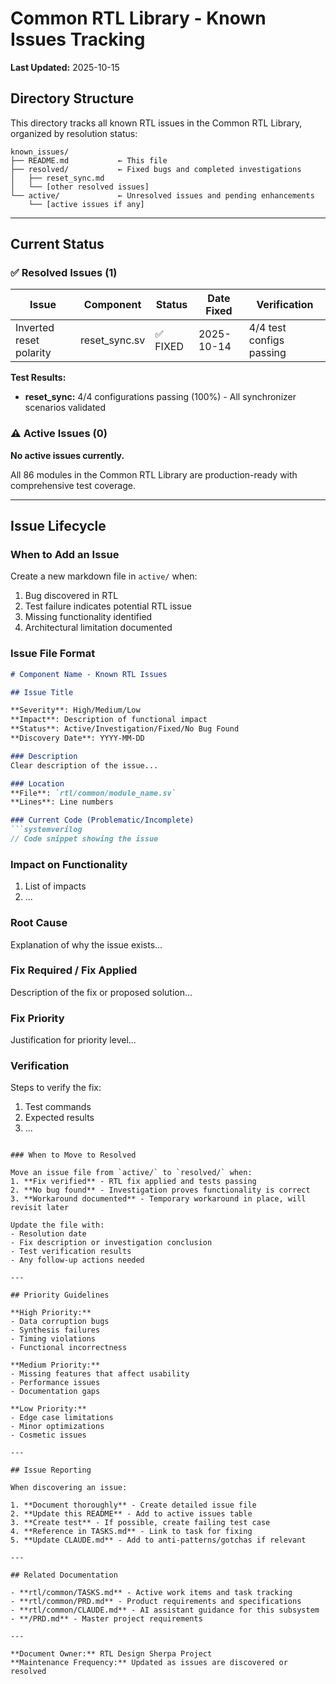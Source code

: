# Common RTL Library - Known Issues Tracking

**Last Updated:** 2025-10-15

## Directory Structure

This directory tracks all known RTL issues in the Common RTL Library, organized by resolution status:

```
known_issues/
├── README.md           ← This file
├── resolved/           ← Fixed bugs and completed investigations
│   ├── reset_sync.md
│   └── [other resolved issues]
└── active/             ← Unresolved issues and pending enhancements
    └── [active issues if any]
```

---

## Current Status

### ✅ Resolved Issues (1)

| Issue | Component | Status | Date Fixed | Verification |
|-------|-----------|--------|------------|--------------|
| Inverted reset polarity | reset_sync.sv | ✅ FIXED | 2025-10-14 | 4/4 test configs passing |

**Test Results:**
- **reset_sync:** 4/4 configurations passing (100%) - All synchronizer scenarios validated

### ⚠️ Active Issues (0)

**No active issues currently.**

All 86 modules in the Common RTL Library are production-ready with comprehensive test coverage.

---

## Issue Lifecycle

### When to Add an Issue

Create a new markdown file in `active/` when:
1. Bug discovered in RTL
2. Test failure indicates potential RTL issue
3. Missing functionality identified
4. Architectural limitation documented

### Issue File Format

```markdown
# Component Name - Known RTL Issues

## Issue Title

**Severity**: High/Medium/Low
**Impact**: Description of functional impact
**Status**: Active/Investigation/Fixed/No Bug Found
**Discovery Date**: YYYY-MM-DD

### Description
Clear description of the issue...

### Location
**File**: `rtl/common/module_name.sv`
**Lines**: Line numbers

### Current Code (Problematic/Incomplete)
```systemverilog
// Code snippet showing the issue
```

### Impact on Functionality
1. List of impacts
2. ...

### Root Cause
Explanation of why the issue exists...

### Fix Required / Fix Applied
Description of the fix or proposed solution...

### Fix Priority
Justification for priority level...

### Verification
Steps to verify the fix:
1. Test commands
2. Expected results
3. ...
```

### When to Move to Resolved

Move an issue file from `active/` to `resolved/` when:
1. **Fix verified** - RTL fix applied and tests passing
2. **No bug found** - Investigation proves functionality is correct
3. **Workaround documented** - Temporary workaround in place, will revisit later

Update the file with:
- Resolution date
- Fix description or investigation conclusion
- Test verification results
- Any follow-up actions needed

---

## Priority Guidelines

**High Priority:**
- Data corruption bugs
- Synthesis failures
- Timing violations
- Functional incorrectness

**Medium Priority:**
- Missing features that affect usability
- Performance issues
- Documentation gaps

**Low Priority:**
- Edge case limitations
- Minor optimizations
- Cosmetic issues

---

## Issue Reporting

When discovering an issue:

1. **Document thoroughly** - Create detailed issue file
2. **Update this README** - Add to active issues table
3. **Create test** - If possible, create failing test case
4. **Reference in TASKS.md** - Link to task for fixing
5. **Update CLAUDE.md** - Add to anti-patterns/gotchas if relevant

---

## Related Documentation

- **rtl/common/TASKS.md** - Active work items and task tracking
- **rtl/common/PRD.md** - Product requirements and specifications
- **rtl/common/CLAUDE.md** - AI assistant guidance for this subsystem
- **/PRD.md** - Master project requirements

---

**Document Owner:** RTL Design Sherpa Project
**Maintenance Frequency:** Updated as issues are discovered or resolved
